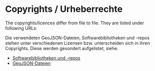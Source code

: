 # Copyrights / Urheberrechte

The copyrights/licences differ from file to file. They are listed under following URLs:

Die verwendeten GeoJSON-Dateien, Softwarebibliotheken und -repos stehen unter verschiedenen Lizensen bzw. unterscheiden sich in ihren Copyrights. Diese werden gesondert aufgelistet, siehe:

- [Softwarebibliotheken und -repos](https://github.com/pod-o-mart/bzag-kartenwerkstatt/karte/copyrights.html)
- [GeoJSON-Dateien](https://github.com/pod-o-mart/bzag-kartenwerkstatt/karte/geojson/copyrights.html)
